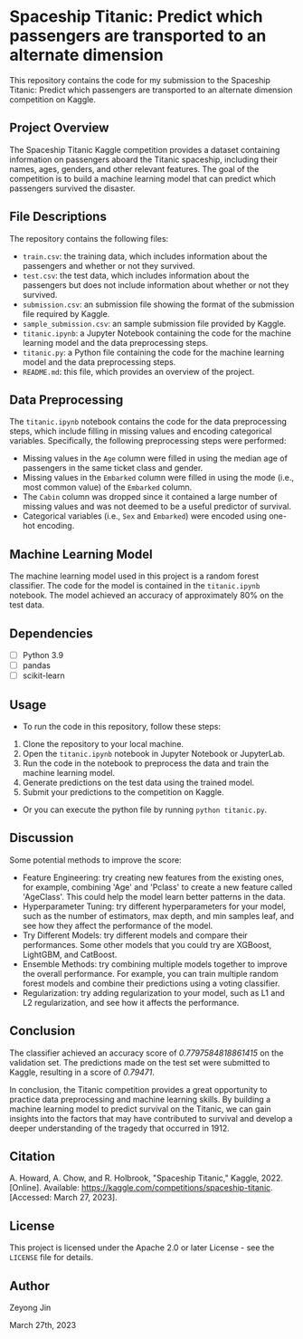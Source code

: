 # Spaceship Titanic: Predict which passengers are transported to an alternate dimension

This repository contains the code for my submission to the Spaceship Titanic: Predict which passengers are transported to an alternate dimension competition on Kaggle.

## Project Overview

The Spaceship Titanic Kaggle competition provides a dataset containing information on passengers aboard the Titanic spaceship, including their names, ages, genders, and other relevant features. The goal of the competition is to build a machine learning model that can predict which passengers survived the disaster.

## File Descriptions

The repository contains the following files:

- `train.csv`: the training data, which includes information about the passengers and whether or not they survived.
- `test.csv`: the test data, which includes information about the passengers but does not include information about whether or not they survived.
- `submission.csv`: an submission file showing the format of the submission file required by Kaggle.
- `sample_submission.csv`: an sample submission file provided by Kaggle.
- `titanic.ipynb`: a Jupyter Notebook containing the code for the machine learning model and the data preprocessing steps.
- `titanic.py`: a Python file containing the code for the machine learning model and the data preprocessing steps.
- `README.md`: this file, which provides an overview of the project.

## Data Preprocessing

The `titanic.ipynb` notebook contains the code for the data preprocessing steps, which include filling in missing values and encoding categorical variables. Specifically, the following preprocessing steps were performed:

- Missing values in the `Age` column were filled in using the median age of passengers in the same ticket class and gender.
- Missing values in the `Embarked` column were filled in using the mode (i.e., most common value) of the `Embarked` column.
- The `Cabin` column was dropped since it contained a large number of missing values and was not deemed to be a useful predictor of survival.
- Categorical variables (i.e., `Sex` and `Embarked`) were encoded using one-hot encoding.

## Machine Learning Model

The machine learning model used in this project is a random forest classifier. The code for the model is contained in the `titanic.ipynb` notebook. The model achieved an accuracy of approximately 80% on the test data.

## Dependencies

- [ ] Python 3.9
- [ ] pandas
- [ ] scikit-learn

## Usage

- To run the code in this repository, follow these steps:

1. Clone the repository to your local machine.
2. Open the `titanic.ipynb` notebook in Jupyter Notebook or JupyterLab.
3. Run the code in the notebook to preprocess the data and train the machine learning model.
4. Generate predictions on the test data using the trained model.
5. Submit your predictions to the competition on Kaggle.

- Or you can execute the python file by running `python titanic.py`.

## Discussion

Some potential methods to improve the score:

- Feature Engineering: try creating new features from the existing ones, for example, combining 'Age' and 'Pclass' to create a new feature called 'AgeClass'. This could help the model learn better patterns in the data.
- Hyperparameter Tuning: try different hyperparameters for your model, such as the number of estimators, max depth, and min samples leaf, and see how they affect the performance of the model.
- Try Different Models: try different models and compare their performances. Some other models that you could try are XGBoost, LightGBM, and CatBoost.
- Ensemble Methods: try combining multiple models together to improve the overall performance. For example, you can train multiple random forest models and combine their predictions using a voting classifier.
- Regularization: try adding regularization to your model, such as L1 and L2 regularization, and see how it affects the performance.

## Conclusion

The classifier achieved an accuracy score of *0.7797584818861415* on the validation set. The predictions made on the test set were submitted to Kaggle, resulting in a score of *0.79471*.

In conclusion, the Titanic competition provides a great opportunity to practice data preprocessing and machine learning skills. By building a machine learning model to predict survival on the Titanic, we can gain insights into the factors that may have contributed to survival and develop a deeper understanding of the tragedy that occurred in 1912.

## Citation

A. Howard, A. Chow, and R. Holbrook, "Spaceship Titanic," Kaggle, 2022. [Online]. Available: https://kaggle.com/competitions/spaceship-titanic. [Accessed: March 27, 2023].


## License
This project is licensed under the Apache 2.0 or later License - see the `LICENSE` file for details.

## Author
Zeyong Jin

March 27th, 2023
